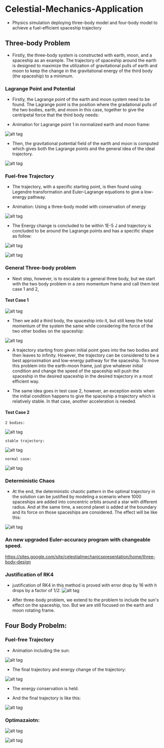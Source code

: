 # Celestial-Mechanics-Application
* Physics simulation deploying three-body model and four-body model to achieve a fuel-efficient spaceship trajectory

## Three-body Problem

* Firstly, the three-body system is constructed with earth, moon, and a spaceship as an example. The trajectory of spaceship around the earth is designed to maximize the utilization of gravitational pulls of earth and moon to keep the change in the gravitational energy of the third body (the spaceship) to a minimum.

### Lagrange Point and Potential

* Firstly, the Lagrange point of the earth and moon system need to be found. The Lagrange point is the position where the gradational pulls of the two bodies, earth, and moon in this case, together to give the centripetal force that the third body needs:

* Animation for Lagrange point 1 in normalized earth and moon frame:

![alt tag](https://github.com/ZhekaiJin/Celestial-Mechanics-Application/blob/three_body_problem/Lagrange%20field%20and%20point/L1.gif)

* Then, the gravitational potential field of the earth and moon is computed which gives both the Lagrange points and the general idea of the ideal trajectory.

![alt tag](https://github.com/ZhekaiJin/Celestial-Mechanics-Application/blob/three_body_problem/Lagrange%20field%20and%20point/2-D%20plot.png)

### Fuel-free Trajectory

* The trajectory, with a specific starting point, is then found using Legendre transformation and Euler-Lagrange equations to give a low-energy pathway. 

* Animation: Using a three-body model with conservation of energy

![alt tag](https://github.com/ZhekaiJin/Celestial-Mechanics-Application/blob/three_body_problem/Animation%20part/Animation.gif)

* The Energy change is concluded to be within 1E-5 J and trajectory is concluded to be around the Lagrange points and has a specific shape as follow:

![alt tag](https://github.com/ZhekaiJin/Celestial-Mechanics-Application/blob/three_body_problem/Optimum%20Trajectory%20in%20earth_moon%20system/RK4%20approximation%20by%20Jacob/Position_3_body--Jacob.png)

![alt tag](https://github.com/ZhekaiJin/Celestial-Mechanics-Application/blob/three_body_problem/Optimum%20Trajectory%20in%20earth_moon%20system/RK4%20approximation%20by%20Jacob/Energy--Jacob.png)

### General Three-body problem 

* Next step, however, is to escalate to a general three body, but we start with the two body problem in a zero momentum frame and call them test case 1 and 2,

#### Test Case 1

![alt tag](https://github.com/ZhekaiJin/Celestial-Mechanics-Application/blob/three_body_problem/Primitive%20three%20body%20problem/zero%20momentum%20attempt/test%20case%201/2_body_testcase1.gif)

* Then we add a third body, the spaceship into it, but still keep the total momentum of the system the same while considering the force of the two other bodies on the spaceship:

![alt tag](https://github.com/ZhekaiJin/Celestial-Mechanics-Application/blob/three_body_problem/Primitive%20three%20body%20problem/zero%20momentum%20attempt/test%20case%201/spaceship%20ani.gif)

* A trajectory starting from given initial point goes into the two bodies and then leaves to infinity. However, the trajectory can be considered to be a best approximation and low-energy pathway for the spaceship. To move this problem into the earth-moon frame, just give whatever initial condition and change the speed of the spaceship will push the spaceship in the desired spaceship in the desired trajectory in a most efficient way.

* The same idea goes in test case 2, however, an exception exists when the initial condition happens to give the spaceship a trajectory which is relatively stable. In that case, another acceleration is needed.

#### Test Case 2

`2 bodies: ` 

![alt tag](https://github.com/ZhekaiJin/Celestial-Mechanics-Application/blob/three_body_problem/Primitive%20three%20body%20problem/zero%20momentum%20attempt/test%20case%202/2body_case2.gif)

`stable trajectory: `

![alt tag](https://github.com/ZhekaiJin/Celestial-Mechanics-Application/blob/three_body_problem/Primitive%20three%20body%20problem/zero%20momentum%20attempt/test%20case%202/stable_testcase2.gif)

`normal case:`

![alt tag](https://github.com/ZhekaiJin/Celestial-Mechanics-Application/blob/three_body_problem/Primitive%20three%20body%20problem/zero%20momentum%20attempt/test%20case%202/unstable_testcase2.gif)

### Deterministic Chaos

* At the end, the deterministic chaotic pattern in the optimal trajectory in the solution can be justified by modeling a scenario where 1000 spaceships are added into concentric orbits around a star with different radius. And at the same time, a second planet is added at the boundary and its force on those spaceships are considered. The effect will be like this:

![alt tag](https://github.com/ZhekaiJin/Celestial-Mechanics-Application/blob/three_body_problem/Primitive%20three%20body%20problem/Influence%20on%20test%20spaceship/restricted_threebody/optimized.gif)

### An new upgraded Euler-accuracy program with changeable speed.
https://sites.google.com/site/celestialmechanicspresentation/home/three-body-design

### Justification of RK4

* justification of RK4 in this method is proved with error drop by 16 with h drops by a factor of 1/2:
![alt tag](https://github.com/ZhekaiJin/Celestial-Mechanics-Application/blob/master/Optimum%20Trajectory%20in%20earth_moon%20system/output-2.png)



* After three-body problem, we extend to the problem to include the sun's effect on the spaceship, too. But we are still focused on the earth and moon rotating frame.

## Four Body Probelm:

### Fuel-free Trajectory

* Animation including the sun:

![alt tag](https://github.com/ZhekaiJin/Celestial-Mechanics-Application/blob/four_body-problem/Presentation/4%20BODY.gif)


* The final trajectory and energy change of the trajectory:

![alt tag](https://github.com/ZhekaiJin/Celestial-Mechanics-Application/blob/four_body-problem/Presentation/18217721_1908629269426223_312539679_n.png)

* The energy conservation is held.

* And the final trajectory is like this:

![alt tag](https://github.com/ZhekaiJin/Celestial-Mechanics-Application/blob/four_body-problem/Presentation/18254533_1908629252759558_1318339708_n.png)


### Optimazaiotn:


![alt tag](https://github.com/ZhekaiJin/Celestial-Mechanics-Application/blob/master/src/Presentation/show.png)



![alt tag](https://github.com/ZhekaiJin/Celestial-Mechanics-Application/blob/four_body-problem/Optimazation%20in%20four%20body%20system/output.png)

